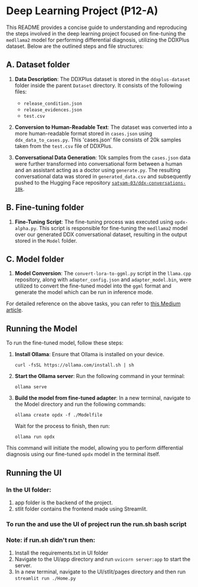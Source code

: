 # Deep Learning Project (P12-A)

This README provides a concise guide to understanding and reproducing the steps involved in the deep learning project focused on fine-tuning the `medllama2` model for performing differential diagnosis, utilizing the DDXPlus dataset. Below are the outlined steps and file structures:

## A. Dataset folder

1. **Data Description**: The DDXPlus dataset is stored in the `ddxplus-dataset` folder inside the parent `Dataset` directory. It consists of the following files:

   - `release_condition.json`
   - `release_evidences.json`
   - `test.csv`

2. **Conversion to Human-Readable Text**: The dataset was converted into a more human-readable format stored in `cases.json` using `ddx_data_to_cases.py`. This 'cases.json' file consists of 20k samples taken from the `test.csv` file of DDXPlus.

3. **Conversational Data Generation**: 10k samples from the `cases.json` data were further transformed into conversational form between a human and an assistant acting as a doctor using `generate.py`. The resulting conversational data was stored in `generated_data.csv` and subsequently pushed to the Hugging Face repository [`satyam-03/ddx-conversations-10k`](https://huggingface.co/datasets/satyam-03/ddx-conversations-10k).

## B. Fine-tuning folder

1. **Fine-Tuning Script**: The fine-tuning process was executed using `opdx-alpha.py`. This script is responsible for fine-tuning the `medllama2` model over our generated DDX conversational dataset, resulting in the output stored in the `Model` folder.

## C. Model folder

1. **Model Conversion**: The `convert-lora-to-ggml.py` script in the `llama.cpp` repository, along with `adapter_config.json` and `adapter_model.bin`, were utilized to convert the fine-tuned model into the `ggml` format and generate the model which can be run in inference mode.

For detailed reference on the above tasks, you can refer to [this Medium article](https://sarinsuriyakoon.medium.com/unsloth-lora-with-ollama-lightweight-solution-to-full-cycle-llm-development-edadb6d9e0f0).

## Running the Model

To run the fine-tuned model, follow these steps:

1. **Install Ollama**: Ensure that Ollama is installed on your device.
   ```
   curl -fsSL https://ollama.com/install.sh | sh
   ```
2. **Start the Ollama server**: Run the following command in your terminal:
   ```
   ollama serve
   ```
3. **Build the model from fine-tuned adapter**: In a new terminal, navigate to the Model directory and run the following commands:
   ```
   ollama create opdx -f ./Modelfile
   ```
   Wait for the process to finish, then run:
   ```
   ollama run opdx
   ```

This command will initiate the model, allowing you to perform differential diagnosis using our fine-tuned `opdx` model in the terminal itself.

## Running the UI

### In the UI folder:

1. app folder is the backend of the project.
2. stlit folder contains the frontend made using Streamlit.

### To run the and use the UI of project run the run.sh bash script

### Note: if run.sh didn't run then:

1. Install the requirements.txt in UI folder
2. Navigate to the UI/app directory and run `uvicorn server:app` to start the server.
3. In a new terminal, navigate to the UI/stlit/pages directory and then run `streamlit run ./Home.py`
